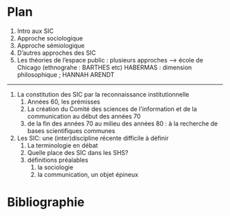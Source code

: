 # Plan

1. Intro aux SIC
2. Approche sociologique
3. Approche sémiologique
4. D’autres approches des SIC
5. Les théories de l’espace public : plusieurs approches —&gt; école de Chicago \(ethnograhe : BARTHES etc\) HABERMAS : dimension philosophique ; HANNAH ARENDT

---

1. La constitution des SIC par la reconnaissance institutionnelle
   1. Années 60, les prémisses
   2. La création du Comité des sciences de l'information et de la communication au début des années 70
   3. de la fin des années 70 au milieu des années 80 : à la recherche de bases scientifiques communes
2. Les SIC: une \(inter\)discipline récente difficile à définir
   1. La terminologie en débat
   2. Quelle place des SIC dans les SHS?
   3. définitions préalables
      1. la sociologie
      2. la communication, un objet épineux

# Bibliographie



